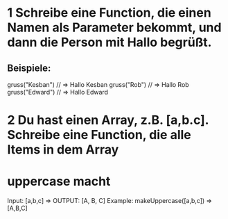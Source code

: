 # 1 Schreibe eine Function, die einen Namen als Parameter bekommt, und dann die Person mit Hallo begrüßt.

## Beispiele:

<!-- INPUT => OUTPUT -->
gruss("Kesban") // => Hallo Kesban
gruss("Rob") // => Hallo Rob
gruss("Edward") // => Hallo Edward

# 2 Du hast einen Array, z.B. [a,b.c]. Schreibe eine Function, die alle Items in dem Array
# uppercase macht

<!-- INPUT => OUTPUT -->
Input: [a,b,c] => OUTPUT: [A, B, C]
Example: makeUppercase([a,b,c]) => [A,B,C]